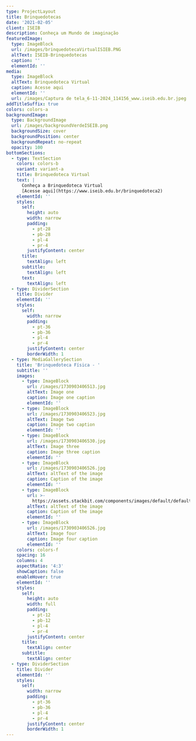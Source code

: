 ```yaml
---
type: ProjectLayout
title: Brinquedotecas
date: '2021-02-05'
client: ISEIB
description: Conheça um Mundo de imaginação
featuredImage:
  type: ImageBlock
  url: /images/brinquedotecaVirtualISIEB.PNG
  altText: ISEIB-Brinquedotecas
  caption: ''
  elementId: ''
media:
  type: ImageBlock
  altText: Brinquedoteca Virtual
  caption: Acesse aqui
  elementId: ''
  url: /images/Captura de tela_6-11-2024_114156_www.iseib.edu.br.jpeg
addTitleSuffix: true
colors: colors-a
backgroundImage:
  type: BackgroundImage
  url: /images/backgroundVerdeISEIB.png
  backgroundSize: cover
  backgroundPosition: center
  backgroundRepeat: no-repeat
  opacity: 100
bottomSections:
  - type: TextSection
    colors: colors-b
    variant: variant-a
    title: Brinquedoteca Virtual
    text: |
      Conheça a Brinquedoteca Virtual
      [Acesse aqui](https://www.iseib.edu.br/brinquedoteca2)
    elementId: ''
    styles:
      self:
        height: auto
        width: narrow
        padding:
          - pt-28
          - pb-28
          - pl-4
          - pr-4
        justifyContent: center
      title:
        textAlign: left
      subtitle:
        textAlign: left
      text:
        textAlign: left
  - type: DividerSection
    title: Divider
    elementId: ''
    styles:
      self:
        width: narrow
        padding:
          - pt-36
          - pb-36
          - pl-4
          - pr-4
        justifyContent: center
        borderWidth: 1
  - type: MediaGallerySection
    title: 'Brinquedoteca Física - '
    subtitle: ''
    images:
      - type: ImageBlock
        url: /images/1730903406513.jpg
        altText: Image one
        caption: Image one caption
        elementId: ''
      - type: ImageBlock
        url: /images/1730903406523.jpg
        altText: Image two
        caption: Image two caption
        elementId: ''
      - type: ImageBlock
        url: /images/1730903406530.jpg
        altText: Image three
        caption: Image three caption
        elementId: ''
      - type: ImageBlock
        url: /images/1730903406526.jpg
        altText: altText of the image
        caption: Caption of the image
        elementId: ''
      - type: ImageBlock
        url: >-
          https://assets.stackbit.com/components/images/default/default-image.png
        altText: altText of the image
        caption: Caption of the image
        elementId: ''
      - type: ImageBlock
        url: /images/1730903406526.jpg
        altText: Image four
        caption: Image four caption
        elementId: ''
    colors: colors-f
    spacing: 16
    columns: 4
    aspectRatio: '4:3'
    showCaption: false
    enableHover: true
    elementId: ''
    styles:
      self:
        height: auto
        width: full
        padding:
          - pt-12
          - pb-12
          - pl-4
          - pr-4
        justifyContent: center
      title:
        textAlign: center
      subtitle:
        textAlign: center
  - type: DividerSection
    title: Divider
    elementId: ''
    styles:
      self:
        width: narrow
        padding:
          - pt-36
          - pb-36
          - pl-4
          - pr-4
        justifyContent: center
        borderWidth: 1
---
```

